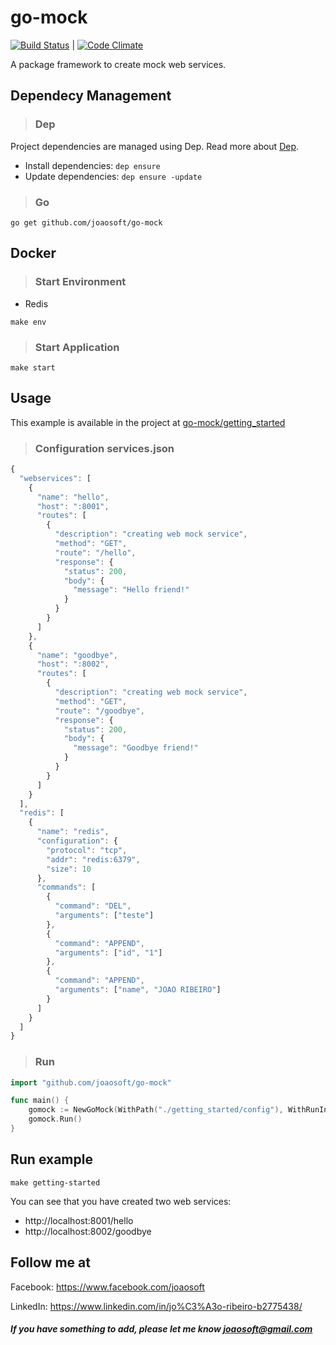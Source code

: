 # go-mock
[![Build Status](https://travis-ci.org/joaosoft/go-mock.svg?branch=master)](https://travis-ci.org/joaosoft/go-mock) | [![Code Climate](https://codeclimate.com/github/joaosoft/go-mock/badges/coverage.svg)](https://codeclimate.com/github/joaosoft/go-mock)

A package framework to create mock web services. 
## Dependecy Management 
>### Dep

Project dependencies are managed using Dep. Read more about [Dep](https://github.com/golang/dep).
* Install dependencies: `dep ensure`
* Update dependencies: `dep ensure -update`

>### Go
```
go get github.com/joaosoft/go-mock
```

## Docker
>### Start Environment 
* Redis
```
make env
```

>### Start Application
```
make start
```

## Usage 
This example is available in the project at [go-mock/getting_started](https://github.com/joaosoft/go-mock/tree/master/getting_started)

>### Configuration services.json
```javascript
{
  "webservices": [
    {
      "name": "hello",
      "host": ":8001",
      "routes": [
        {
          "description": "creating web mock service",
          "method": "GET",
          "route": "/hello",
          "response": {
            "status": 200,
            "body": {
              "message": "Hello friend!"
            }
          }
        }
      ]
    },
    {
      "name": "goodbye",
      "host": ":8002",
      "routes": [
        {
          "description": "creating web mock service",
          "method": "GET",
          "route": "/goodbye",
          "response": {
            "status": 200,
            "body": {
              "message": "Goodbye friend!"
            }
          }
        }
      ]
    }
  ],
  "redis": [
    {
      "name": "redis",
      "configuration": {
        "protocol": "tcp",
        "addr": "redis:6379",
        "size": 10
      },
      "commands": [
        {
          "command": "DEL",
          "arguments": ["teste"]
        },
        {
          "command": "APPEND", 
          "arguments": ["id", "1"]
        },
        {
          "command": "APPEND", 
          "arguments": ["name", "JOAO RIBEIRO"]
        }
      ]
    }
  ]
}
```

>### Run
```go
import "github.com/joaosoft/go-mock"

func main() {
	gomock := NewGoMock(WithPath("./getting_started/config"), WithRunInBackground(false))
	gomock.Run()
}
```

## Run example
```
make getting-started
```

You can see that you have created two web services:
* http://localhost:8001/hello
* http://localhost:8002/goodbye

## Follow me at
Facebook: https://www.facebook.com/joaosoft

LinkedIn: https://www.linkedin.com/in/jo%C3%A3o-ribeiro-b2775438/

##### If you have something to add, please let me know joaosoft@gmail.com
